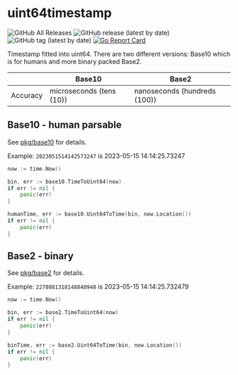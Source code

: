# uint64timestamp

![GitHub All Releases](https://img.shields.io/github/downloads/raspi/uint64timestamp/total?style=for-the-badge)
![GitHub release (latest by date)](https://img.shields.io/github/v/release/raspi/uint64timestamp?style=for-the-badge)
![GitHub tag (latest by date)](https://img.shields.io/github/v/tag/raspi/uint64timestamp?style=for-the-badge)
[![Go Report Card](https://goreportcard.com/badge/github.com/raspi/uint64timestamp)](https://goreportcard.com/report/github.com/raspi/uint64timestamp)

Timestamp fitted into uint64. 
There are two different versions: Base10 which is for humans and more binary packed Base2. 



|          | Base10                   | Base2                        |
|----------|--------------------------|------------------------------|
| Accuracy | microseconds (tens (10)) | nanoseconds (hundreds (100)) |



## Base10 - human parsable

See [pkg/base10](pkg/base10) for details.

Example:
`2023051514142573247` is 2023-05-15 14:14:25.73247

```go
now := time.Now()

bin, err := base10.TimeToUint64(now)
if err != nil {
    panic(err)
}

humanTime, err := base10.Uint64ToTime(bin, now.Location())
if err != nil {
    panic(err)
}
```


## Base2 - binary

See [pkg/base2](pkg/base2) for details.

Example:
`2278081318148840948` is 2023-05-15 14:14:25.732479

```go
now := time.Now()

bin, err := base2.TimeToUint64(now)
if err != nil {
    panic(err)
}

binTime, err := base2.Uint64ToTime(bin, now.Location())
if err != nil {
    panic(err)
}
```
